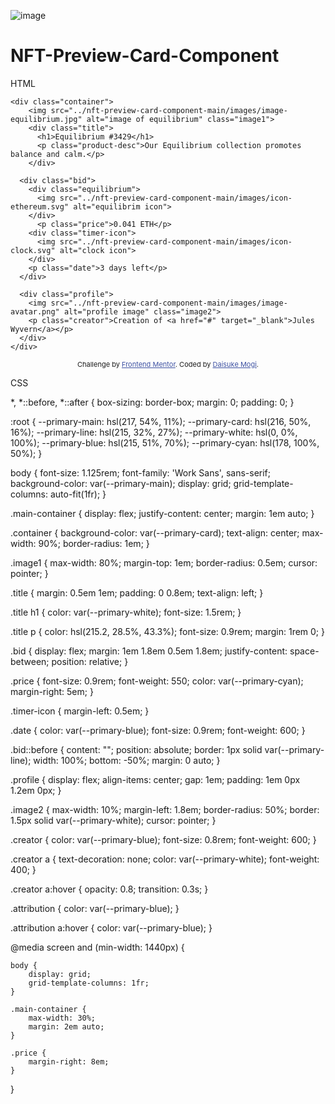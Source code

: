 ![image](https://user-images.githubusercontent.com/92790405/163167173-57a795b1-ec52-43d9-aa4d-3f5c7a6cdd6f.png)

# NFT-Preview-Card-Component
HTML

<!DOCTYPE html>
<html lang="en">
<head>
  <meta charset="UTF-8">
  <meta name="viewport" content="width=device-width, initial-scale=1.0"> <!-- displays site properly based on user's device -->
  <link href="stylesheet.css" rel="stylesheet">
  <link rel="icon" type="image/png" sizes="32x32" href="./images/favicon-32x32.png">
  
  <title>Frontend Mentor | NFT preview card component</title>

  <!-- Feel free to remove these styles or customise in your own stylesheet 👍 -->
  <style>
    .attribution { font-size: 11px; text-align: center; }
    .attribution a { color: hsl(228, 45%, 44%); }
  </style>
</head>
<body>
  <div class="main-container">

    <div class="container">
        <img src="../nft-preview-card-component-main/images/image-equilibrium.jpg" alt="image of equilibrium" class="image1">
        <div class="title">
          <h1>Equilibrium #3429</h1>
          <p class="product-desc">Our Equilibrium collection promotes balance and calm.</p>
        </div>

      <div class="bid">
        <div class="equilibrium">
          <img src="../nft-preview-card-component-main/images/icon-ethereum.svg" alt="equilibrim icon">
        </div>
          <p class="price">0.041 ETH</p>
        <div class="timer-icon">
          <img src="../nft-preview-card-component-main/images/icon-clock.svg" alt="clock icon">
        </div>
        <p class="date">3 days left</p>
      </div>

      <div class="profile">
        <img src="../nft-preview-card-component-main/images/image-avatar.png" alt="profile image" class="image2">
        <p class="creator">Creation of <a href="#" target="_blank">Jules Wyvern</a></p>
      </div>
    </div>
  </div>
  
  <div class="attribution">
    Challenge by <a href="https://www.frontendmentor.io?ref=challenge" target="_blank">Frontend Mentor</a>. 
    Coded by <a href="#">Daisuke Mogi</a>.
  </div>
</body>
</html>

CSS

*,
*::before,
*::after {
    box-sizing: border-box;
    margin: 0;
    padding: 0;
}

:root {
    --primary-main: hsl(217, 54%, 11%);
    --primary-card: hsl(216, 50%, 16%);
    --primary-line: hsl(215, 32%, 27%);
    --primary-white: hsl(0, 0%, 100%);
    --primary-blue: hsl(215, 51%, 70%);
    --primary-cyan: hsl(178, 100%, 50%);
}

body {
    font-size: 1.125rem;
    font-family: 'Work Sans', sans-serif;
    background-color: var(--primary-main);
    display: grid;
    grid-template-columns: auto-fit(1fr);
}

.main-container {
    display: flex;
    justify-content: center;
    margin: 1em auto;
}

.container {
    background-color: var(--primary-card);
    text-align: center;
    max-width: 90%;
    border-radius: 1em;
}

.image1 {
    max-width: 80%;
    margin-top: 1em;
    border-radius: 0.5em;
    cursor: pointer;
}

.title {
    margin: 0.5em 1em;
    padding: 0 0.8em;
    text-align: left;
}

.title h1 {
    color: var(--primary-white);
    font-size: 1.5rem;
}

.title p {
    color: hsl(215.2, 28.5%, 43.3%);
    font-size: 0.9rem;
    margin: 1rem 0;
}

.bid {
    display: flex;
    margin: 1em 1.8em 0.5em 1.8em;
    justify-content: space-between;
    position: relative;
}

.price {
    font-size: 0.9rem;
    font-weight: 550;
    color: var(--primary-cyan);
    margin-right: 5em;
}

.timer-icon {
    margin-left: 0.5em;
}

.date {
    color: var(--primary-blue);
    font-size: 0.9rem;
    font-weight: 600;
}

.bid::before {
    content: "";
    position: absolute;
    border: 1px solid var(--primary-line);
    width: 100%;
    bottom: -50%;
    margin: 0 auto;
}

.profile {
    display: flex;
    align-items: center;
    gap: 1em;
    padding: 1em 0px 1.2em 0px;
}

.image2 {
    max-width: 10%;
    margin-left: 1.8em;
    border-radius: 50%;
    border: 1.5px solid var(--primary-white);
    cursor: pointer;
}

.creator {
    color: var(--primary-blue);
    font-size: 0.8rem;
    font-weight: 600;
}

.creator a {
    text-decoration: none;
    color: var(--primary-white);
    font-weight: 400;
}

.creator a:hover {
    opacity: 0.8;
    transition: 0.3s;
}

.attribution {
    color: var(--primary-blue);
}

.attribution a:hover {
    color: var(--primary-blue);
}

@media screen and (min-width: 1440px) {

    body {
        display: grid;
        grid-template-columns: 1fr;
    }
    
    .main-container {
        max-width: 30%;
        margin: 2em auto;
    }

    .price {
        margin-right: 8em;
    }
}

